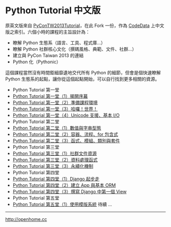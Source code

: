 Python Tutorial 中文版
======================

原英文版來自 [PyConTW2013Tutorial](http://justinsdk.github.io/PyConTW2013Tutorial/)，在此 Fork 一份，作為 [CodeData](http://www.codedata.com.tw) 上中文版之索引。六個小時的課程的主旨設計為：

- 瞭解 Python 生態系（語言、工具、程式庫…）
- 瞭解 Python 社群核心文化（撰碼風格、典範、文件、社群…）
- 建立與 PyCon Taiwan 2013 的連結
- Python 化（Pythonic）

這個課程當然沒有時間鉅細靡遺地交代所有 Python 的細節，但會是個快速瞭解 Python 生態系的起點，讓你從這個起點開始，可以自行找到更多相關的資源。


- Python Tutorial 第一堂
 - [Python Tutorial 第一堂（1）揭開序幕](http://www.codedata.com.tw/python/python-tutorial-the-1st-class-1-preface/)
 - [Python Tutorial 第一堂（2）準備課程環境](http://www.codedata.com.tw/python/python-tutorial-the-1st-class-2-preparing-course-environment/)
 - [Python Tutorial 第一堂（3）哈囉！世界！](http://www.codedata.com.tw/python/python-tutorial-the-1st-class-3-hello-world-traditional-chinese-edition/)
 - [Python Tutorial 第一堂（4）Unicode 支援、基本 I/O](http://www.codedata.com.tw/python/python-tutorial-the-1st-class-4-unicode-support-basic-input-output/)
- Python Tutorial 第二堂
 - [Python Tutorial 第二堂（1）數值與字串型態](http://www.codedata.com.tw/python/python-tutorial-the-2nd-class-1-numeric-types-and-string/)
 - [Python Tutorial 第二堂（2）容器、流程、for 包含式](http://www.codedata.com.tw/python/python-tutorial-the-2nd-class-2-container-flow-for-comprehension/)
 - [Python Tutorial 第二堂（3）函式、模組、類別與套件](http://www.codedata.com.tw/python/python-tutorial-the-2nd-class-3-function-module-class-package/)
- Python Tutorial 第三堂
 - [Python Tutorial 第三堂（1）社群文件資源](http://www.codedata.com.tw/python/python-tutorial-the-3rd-class-1-community-documentation/)
 - [Python Tutorial 第三堂（2）資料處理函式](http://www.codedata.com.tw/python/python-tutorial-the-3rd-class-2-data-management-functions/)
 - [Python Tutorial 第三堂（3）永續化機制](http://www.codedata.com.tw/python/python-tutorial-the-3rd-class-3-persistence/)
- Python Tutorial 第四堂
 - [Python Tutorial 第四堂（1）Django 起步走](http://www.codedata.com.tw/python/python-tutorial-the-4th-class-1-django-getting-started/)
 - [Python Tutorial 第四堂（2）建立 App 與基本 ORM](http://www.codedata.com.tw/python/python-tutorial-the-4th-class-app-orm/)
 - [Python Tutorial 第四堂（3）撰寫 Django 中第一個 View](http://www.codedata.com.tw/python/python-tutorial-the-4th-class-3-first-view/)
- Python Tutorial 第五堂
 - [Python Tutorial 第五堂（1）使用模版系統](http://www.codedata.com.tw/python/python-tutorial-the-5th-class-1-template-system/)
待續 ...

***

http://openhome.cc
